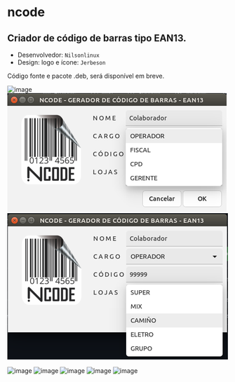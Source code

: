 # ncode
## Criador de código de barras tipo EAN13.

* Desenvolvedor: ```Nilsonlinux```  
* Design: logo e ícone: ```Jerbeson```   

Código fonte e pacote .deb, será disponível em breve.

![image](https://user-images.githubusercontent.com/22534130/110176048-7ccf3500-7de1-11eb-8788-54f368855eda.png)
![NCODE](https://github.com/nilsonlinux/ncode/blob/main/img/ncode1.png)
![NCODE](https://github.com/nilsonlinux/ncode/blob/main/img/ncode2.png)

![image](https://user-images.githubusercontent.com/22534130/110146298-277f2d80-7db9-11eb-9552-5eddb83ee17d.png)
![image](https://user-images.githubusercontent.com/22534130/110146474-63b28e00-7db9-11eb-8498-63066791fe0e.png)
![image](https://user-images.githubusercontent.com/22534130/110146723-a96f5680-7db9-11eb-92ae-2596f4adcdc9.png)
![image](https://user-images.githubusercontent.com/22534130/110147133-12ef6500-7dba-11eb-8e77-4a739f3f9204.png)
![image](https://user-images.githubusercontent.com/22534130/110147519-8b562600-7dba-11eb-8183-63a59eea302b.png)





